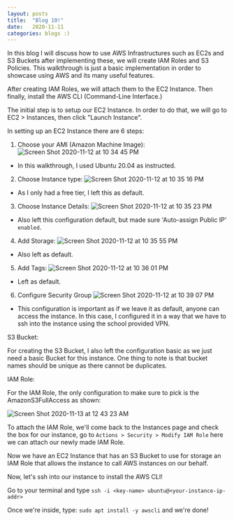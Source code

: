 ```yaml
---
layout: posts
title:  "Blog 10!"
date:   2020-11-11
categories: blogs :)
---
```


In this blog I will discuss how to use AWS Infrastructures such as EC2s and S3 Buckets after implementing these, we will create IAM Roles and S3 Policies. This walkthrough is just a basic implementation in order to showcase using AWS and its many useful features.

After creating IAM Roles, we will attach them to the EC2 Instance. Then finally, install the AWS CLI (Command-Line Interface.)

The initial step is to setup our EC2 Instance. In order to do that, we will go to EC2 > Instances, then click "Launch Instance".

In setting up an EC2 Instance there are 6 steps:

1. Choose your AMI (Amazon Machine Image): 
![Screen Shot 2020-11-12 at 10 34 45 PM](https://user-images.githubusercontent.com/70425468/99037325-5a669280-2538-11eb-8da5-dc1c2ed1f519.png)
- In this walkthrough, I used Ubuntu 20.04 as instructed.

2. Choose Instance type:
![Screen Shot 2020-11-12 at 10 35 16 PM](https://user-images.githubusercontent.com/70425468/99037328-5b97bf80-2538-11eb-84f1-0993bf5e0db8.png)
- As I only had a free tier, I left this as default.

3. Choose Instance Details:
![Screen Shot 2020-11-12 at 10 35 23 PM](https://user-images.githubusercontent.com/70425468/99037373-6baf9f00-2538-11eb-9d1f-8b9ecef9fb57.png)
- Also left this configuration default, but made sure 'Auto-assign Public IP' `enabled`.

4. Add Storage:
![Screen Shot 2020-11-12 at 10 35 55 PM](https://user-images.githubusercontent.com/70425468/99037382-6e11f900-2538-11eb-9236-88f56737ac9e.png)
- Also left as default.

5. Add Tags:
![Screen Shot 2020-11-12 at 10 36 01 PM](https://user-images.githubusercontent.com/70425468/99037391-710ce980-2538-11eb-89fc-7b379a78c10d.png)
- Left as default.

6. Configure Security Group
![Screen Shot 2020-11-12 at 10 39 07 PM](https://user-images.githubusercontent.com/70425468/99037396-7407da00-2538-11eb-8bfc-2150da7596f9.png)
- This configuration is important as if we leave it as default, anyone can access the instance. In this case, I configured it in a way that we have to ssh into the instance using the school provided VPN.

S3 Bucket:

For creating the S3 Bucket, I also left the configuration basic as we just need a basic Bucket for this instance. One thing to note is that bucket names should be unique as there cannot be duplicates.

IAM Role:

For the IAM Role, the only configuration to make sure to pick is the AmazonS3FullAccess as shown:

![Screen Shot 2020-11-13 at 12 43 23 AM](https://user-images.githubusercontent.com/70425468/99047904-bab20000-2549-11eb-8de2-5ecdf571df22.png)

To attach the IAM Role, we'll come back to the Instances page and check the box for our instance, go to `Actions > Security > Modify IAM Role` here we can attach our newly made IAM Role.

Now we have an EC2 Instance that has an S3 Bucket to use for storage an IAM Role that allows the instance to call AWS instances on our behalf.

Now, let's ssh into our instance to install the AWS CLI!

Go to your terminal and type `ssh -i <key-name> ubuntu@<your-instance-ip-addr>`

Once we're inside, type: `sudo apt install -y awscli` and we're done!
